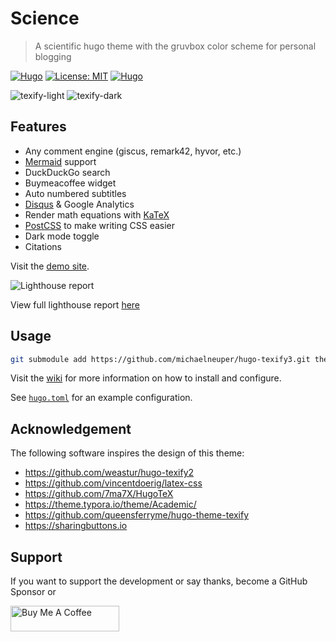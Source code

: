 # Science

> A scientific hugo theme with the gruvbox color scheme for personal blogging

[![Hugo](https://img.shields.io/badge/hugo-0.115.1-blue.svg)](https://gohugo.io)
[![License: MIT](https://img.shields.io/badge/License-MIT-blue.svg)](LICENSE)
[![Hugo](https://github.com/michaelneuper/hugo-texify3/actions/workflows/hugo.yml/badge.svg)](https://github.com/michaelneuper/hugo-texify3/actions/workflows/hugo.yml)

![texify-light](https://github.com/michaelneuper/hugo-texify3/assets/73108749/8b006060-939f-4f11-b597-8ff1861fce90)
![texify-dark](https://github.com/michaelneuper/hugo-texify3/assets/73108749/77d34466-037c-4402-94e3-019d5b2122e5)

## Features

- Any comment engine (giscus, remark42, hyvor, etc.)
- [Mermaid](https://mermaid.js.org) support
- DuckDuckGo search
- Buymeacoffee widget
- Auto numbered subtitles
- [Disqus](https://disqus.com/) & Google Analytics
- Render math equations with [KaTeX](https://katex.org/)
- [PostCSS](https://postcss.org/) to make writing CSS easier
- Dark mode toggle
- Citations

Visit the [demo site](https://michaelneuper.github.io/hugo-texify3/).


![Lighthouse report](https://github.com/michaelneuper/hugo-texify3/assets/73108749/2bd66f9d-0c28-4ea5-acbc-d53e9078a2cd)

View full lighthouse report [here](https://pagespeed.web.dev/analysis/https-michaelneuper-github-io-hugo-texify3/c740roolxm?form_factor=desktop)

## Usage

```bash
git submodule add https://github.com/michaelneuper/hugo-texify3.git themes/hugo-texify3
```

Visit the [wiki](https://github.com/michaelneuper/hugo-texify3/wiki) for more information on how to install and configure.

See [`hugo.toml`](https://github.com/weastur/hugo-texify2/blob/master/hugo.toml)
for an example configuration.

## Acknowledgement

The following software inspires the design of this theme:

- <https://github.com/weastur/hugo-texify2>
- <https://github.com/vincentdoerig/latex-css>
- <https://github.com/7ma7X/HugoTeX>
- <https://theme.typora.io/theme/Academic/>
- <https://github.com/queensferryme/hugo-theme-texify>
- <https://sharingbuttons.io>

## Support

If you want to support the development or say thanks, become a GitHub Sponsor or

<a href="https://www.buymeacoffee.com/michaelneuper" target="_blank">
<img src="https://cdn.buymeacoffee.com/buttons/default-orange.png"
    alt="Buy Me A Coffee"
    height="41"
    width="174">
</a>
